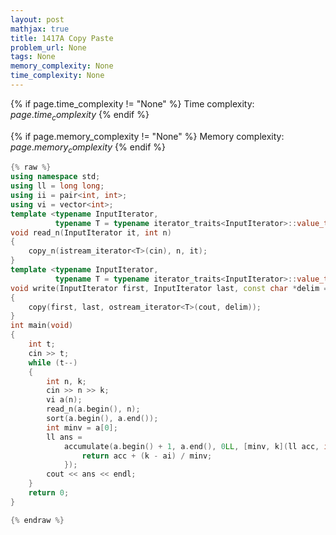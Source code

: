 ```yaml
---
layout: post
mathjax: true
title: 1417A Copy Paste
problem_url: None
tags: None
memory_complexity: None
time_complexity: None
---
```




{% if page.time_complexity != "None" %}
Time complexity: ${{ page.time_complexity }}$
{% endif %}

{% if page.memory_complexity != "None" %}
Memory complexity: ${{ page.memory_complexity }}$
{% endif %}

```cpp
{% raw %}
using namespace std;
using ll = long long;
using ii = pair<int, int>;
using vi = vector<int>;
template <typename InputIterator,
          typename T = typename iterator_traits<InputIterator>::value_type>
void read_n(InputIterator it, int n)
{
    copy_n(istream_iterator<T>(cin), n, it);
}
template <typename InputIterator,
          typename T = typename iterator_traits<InputIterator>::value_type>
void write(InputIterator first, InputIterator last, const char *delim = "\n")
{
    copy(first, last, ostream_iterator<T>(cout, delim));
}
int main(void)
{
    int t;
    cin >> t;
    while (t--)
    {
        int n, k;
        cin >> n >> k;
        vi a(n);
        read_n(a.begin(), n);
        sort(a.begin(), a.end());
        int minv = a[0];
        ll ans =
            accumulate(a.begin() + 1, a.end(), 0LL, [minv, k](ll acc, int ai) {
                return acc + (k - ai) / minv;
            });
        cout << ans << endl;
    }
    return 0;
}

{% endraw %}
```